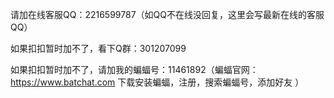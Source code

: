 请加在线客服QQ：2216599787（如QQ不在线没回复，这里会写最新在线的客服QQ）

如果扣扣暂时加不了，看下Q群：301207099

如果扣扣暂时加不了，请加我的蝙蝠号：11461892（蝙蝠官网：https://www.batchat.com  下载安装蝙蝠，注册，搜索蝙蝠号，添加好友 ）

